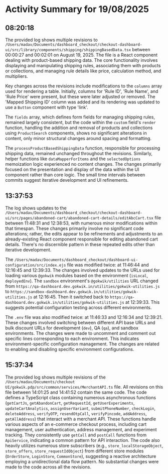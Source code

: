 # Activity Summary for 19/08/2025

## 08:20:18
The provided log shows multiple revisions to `/Users/madav/Documents/dashboard_checkout/checkout-dashboard-ui/src/library/components/shipping/shippingBasedData.tsx` between 00:00:27 and 00:02:01 on August 19, 2025.  The file is a React component dealing with product-based shipping data.  The core functionality involves displaying and manipulating shipping rules, associating them with products or collections, and managing rule details like price, calculation method, and multipliers.

Key changes across the revisions include modifications to the `columns` array used for rendering a table.  Initially,  columns for 'Rule ID', 'Rule Name', and 'Rule Price' were present, but these were later adjusted or removed. The 'Mapped Shipping ID' column was added and its rendering was updated to use a `Button` component with type 'link'.

The `fields` array, which defines form fields for managing shipping rules, remained largely consistent, but the code within the `custom` field's `render` function, handling the addition and removal of products and collections using `ProductSearch` components, shows no significant alterations in content, only minor structural changes around spacing and formatting.

The `processProductBasedShippingData` function, responsible for processing shipping data, remained unchanged throughout the revisions.  Similarly, helper functions like `dataMapperForItems` and the `selectedOptions` memoization logic experienced no content changes.  The changes primarily focused on the presentation and display of the data within the UI component rather than core logic.  The small time intervals between commits suggest iterative development and UI refinements.


## 13:37:53
The log shows updates to the `/Users/madav/Documents/dashboard_checkout/checkout-dashboard-ui/src/pages/abandoned-cart/abandoned-cart-details/editAbcCart.tsx` file between 11:48:31 and 12:38:53, with numerous minor modifications within that timespan.  These changes primarily involve no significant code alterations; rather, the edits appear to be refinements and adjustments to an already-existing React component responsible for editing abandoned cart details. There's no discernible pattern in these repeated edits other than iterative development.


The `/Users/madav/Documents/dashboard_checkout/dashboard-ui-configuration/src/index.ejs` file was modified twice: at 11:46:44 and 12:16:45 and 12:39:33. The changes involved updates to the URLs used for loading various  `@gokwik` modules based on the environment (`isLocal`, `deployedEnv`).  The `sandbox` environment's `@gokwik/utilities`  URL changed from `https://qa-dashboard.dev.gokwik.in/utilities/gokwik-utilities.js` to `https://sandbox-dashboard.dev.gokwik.in/utilities/gokwik-utilities.js` at 12:16:45.  Then it switched back to `https://qa-dashboard.dev.gokwik.in/utilities/gokwik-utilities.js` at 12:39:33.  This suggests potential configuration testing across different environments.

The `.env` file was also modified twice: at 11:46:33 and 12:16:34 and 12:39:21.  These changes involved switching between different API base URLs and bulk discount URLs for development (`dev`), QA (`qa`), and sandbox environments.  The changes were made to uncomment and comment out specific lines corresponding to each environment.  This indicates environment-specific configuration management.  The changes are related to enabling and disabling specific environment configurations.


## 15:37:34
The provided log shows multiple revisions of the `/Users/madav/Documents/checkout UI/gokwik.pdp/src/common/services/MerchantAPI.ts` file.  All revisions on this file between 14:01:25 and 14:41:52  contain the same code. The code defines a TypeScript class containing numerous asynchronous functions (`getCartJs`, `getAbandonCart`, `getRequestId`, `getUserExperiments`, `updateCartAnalytics`, `assignUserVariant`, `submitPhoneNumber`, `checkLogin`, `deleteAddress`, `verifyOTP`, `resendOtpCall`, `verifyPincode`, `addAddress`, `getAllAddress`) that interact with a merchant API.  These functions handle various aspects of an e-commerce checkout process, including cart management, user authentication, address management, and experiment tracking.  They consistently use `getCall` and `postCall` functions from `ApiService`, indicating a common pattern for API interaction.  The code also heavily utilizes numerous store subscribers (e.g., `store_localStorageObject`, `store_offers`, `store_requestIdObject`) from different store modules (`OrderStore`, `LoginStore`, `CommonStore`), suggesting a reactive architecture employing a unidirectional data flow pattern.  No substantial changes were made to the code across all the revisions.
